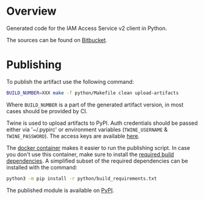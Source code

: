 # Overview

Generated code for the IAM Access Service v2 client in Python.

The sources can be found on [Bitbucket](https://bb.yandex-team.ru/projects/CLOUD/repos/cloud-proto-extensions).



# Publishing

To publish the artifact use the following command:

```bash
BUILD_NUMBER=XXX make -f python/Makefile clean upload-artifacts
```

Where `BUILD_NUMBER` is a part of the generated artifact version, in most cases should be provided by CI.

Twine is used to upload artifacts to PyPI. Auth credentials should be passed either via '~/.pypirc'
or environment variables (`TWINE_USERNAME` & `TWINE_PASSWORD`).
The access keys are available [here](https://pypi.yandex-team.ru/accounts/access-keys/).

The [docker container](https://teamcity.aw.cloud.yandex.net/buildConfiguration/IAM_DockerImages_IamFocalPython310BuildContainer)
makes it easier to run the publishing script. In case you don't use this container, make sure to install the
[required build dependencies](https://bb.yandex-team.ru/projects/CLOUD/repos/cloud-java/browse/iam/docker/iam-python-build-container/Dockerfile).
A simplified subset of the required dependencies can be installed with the command:
```bash
python3 -m pip install -r python/build_requirements.txt
```

The published module is available on [PyPI](https://pypi.yandex-team.ru/repo/default/yc-proto-extensions).
